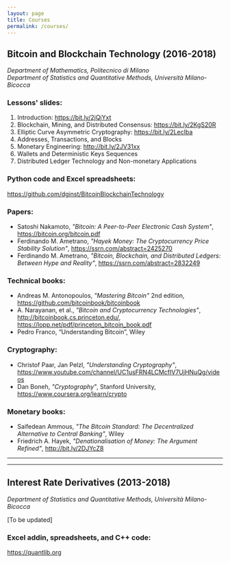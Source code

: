 ```yaml
---
layout: page
title: Courses
permalink: /courses/
---
```


## **Bitcoin and Blockchain Technology (2016-2018)**

_Department of Mathematics, Politecnico di Milano_  
_Department of Statistics and Quantitative Methods, Università Milano-Bicocca_

### Lessons' slides:

1. Introduction: <https://bit.ly/2jQjYxt>
2. Blockchain, Mining, and Distributed Consensus: <https://bit.ly/2KgS20R>
3. Elliptic Curve Asymmetric Cryptography: <https://bit.ly/2LecIba>
4. Addresses, Transactions, and Blocks
5. Monetary Engineering: <http://bit.ly/2JV31xx>
6. Wallets and Deterministic Keys Sequences
7. Distributed Ledger Technology and Non-monetary Applications

### Python code and Excel spreadsheets:

<https://github.com/dginst/BitcoinBlockchainTechnology>

### Papers:

* Satoshi Nakamoto, _"Bitcoin: A Peer-to-Peer Electronic Cash System"_, <https://bitcoin.org/bitcoin.pdf>
* Ferdinando M. Ametrano, _"Hayek Money: The Cryptocurrency Price Stability Solution"_, <https://ssrn.com/abstract=2425270>
* Ferdinando M. Ametrano, _"Bitcoin, Blockchain, and Distributed Ledgers: Between Hype and Reality"_, <https://ssrn.com/abstract=2832249>

### Technical books:

* Andreas M. Antonopoulos, _"Mastering Bitcoin"_ 2nd edition, <https://github.com/bitcoinbook/bitcoinbook>
* A. Narayanan, et al., _"Bitcoin and Cryptocurrency Technologies"_, <http://bitcoinbook.cs.princeton.edu/>, <https://lopp.net/pdf/princeton_bitcoin_book.pdf>
* Pedro Franco, “Understanding Bitcoin”, Wiley

### Cryptography:

* Christof Paar, Jan Pelzl, _"Understanding Cryptography"_, <https://www.youtube.com/channel/UC1usFRN4LCMcfIV7UjHNuQg/videos>
* Dan Boneh, _"Cryptography"_, Stanford University, <https://www.coursera.org/learn/crypto>

### Monetary books:

* Saifedean Ammous, _"The Bitcoin Standard: The Decentralized Alternative to Central Banking"_, Wiley
* Friedrich A. Hayek, _"Denationalisation of Money: The Argument Refined"_, <http://bit.ly/2DJYcZ8>

---

---

## Interest Rate Derivatives (2013-2018)

_Department of Statistics and Quantitative Methods, Università Milano-Bicocca_

[To be updated]

### Excel addin, spreadsheets, and C++ code:

<https://quantlib.org>
